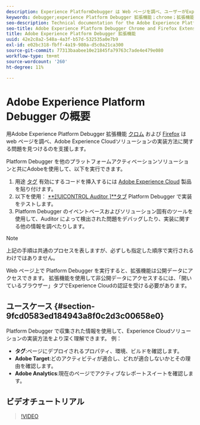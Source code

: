 ```yaml
---
description: Experience PlatformDebugger は Web ページを調べ、ユーザーがExperience Cloudソリューションの実装方法に関する問題を見つけられるよう支援します。
keywords: debugger;experience Platform Debugger 拡張機能；chrome；拡張機能
seo-description: Technical documentation for the Adobe Experience Platform Debugger Chrome and Firefox Extension - examine your web pages and understand problems with your Experience Cloud solution mplementations
seo-title: Adobe Experience Platform Debugger Chrome and Firefox Extension
title: Adobe Experience Platform Debugger 拡張機能
uuid: 42e2c8a2-548a-4a3f-b57d-532535a0e7b9
exl-id: e02bc318-fbff-4a19-980a-d5c0a21ca300
source-git-commit: 77313baabee10e21845fa79763c7ade4e479e080
workflow-type: tm+mt
source-wordcount: '260'
ht-degree: 11%

---
```


# Adobe Experience Platform Debugger の概要

用Adobe Experience Platform Debugger 拡張機能 [クロム](https://chrome.google.com/webstore/detail/adobe-experience-cloud-de/ocdmogmohccmeicdhlhhgepeaijenapj) および [Firefox](https://addons.mozilla.org/ja/firefox/addon/adobe-experience-platform-dbg/) は web ページを調べ、Adobe Experience Cloudソリューションの実装方法に関する問題を見つけるのを支援します。

Platform Debugger を他のプラットフォームアクティベーションソリューションと共にAdobeを使用して、以下を実行できます。

1. 用途 [タグ](../tags/home.md) 有効にするコードを挿入するには [Adobe Experience Cloud](https://experienceleague.adobe.com/docs/core-services/interface/experience-cloud.html?lang=ja) 製品を貼り付けます。
1. 以下を使用： [**[!UICONTROL Auditor ]**タブ](./auditor/overview.md) Platform Debugger で実装をテストします。
1. Platform Debugger のイベントベースおよびソリューション固有のツールを使用して、Auditor によって検出された問題をデバッグしたり、実装に関する他の情報を調べたりします。

>[!NOTE]
>
>上記の手順は共通のプロセスを表しますが、必ずしも指定した順序で実行されるわけではありません。

Web ページ上で Platform Debugger を実行すると、拡張機能は公開データにアクセスできます。 拡張機能を使用して非公開データにアクセスするには、「開いているブラウザー」タブでExperience Cloudの認証を受ける必要があります。

## ユースケース {#section-9fcd0583ed184943a8f0c2d3c00658e0}

Platform Debugger で収集された情報を使用して、Experience Cloudソリューションの実装方法をより深く理解できます。 例：

* **タグ**:ページにデプロイされるプロパティ、環境、ビルドを確認します。
* **Adobe Target**:どのアクティビティが適合し、どれが適合しないかとその理由を確認します。
* **Adobe Analytics**:現在のページでアクティブなレポートスイートを確認します。

## ビデオチュートリアル

>[!VIDEO](https://video.tv.adobe.com/v/32156?quality=12&learn=on)
